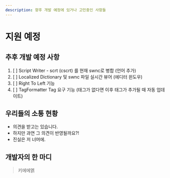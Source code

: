 ```yaml
---
description: 향후 개발 예정에 있거나 고민중인 사항들
---
```


# 지원 예정

## 추후 개발 예정 사항

1. [ ] Script Writer - scrt \(cscrt\) 를 현재 swnc로 병합 \(언어 추가\)
2. [ ] Localized Dictionary 및 swnc 파일 실시간 뷰어 \(에디터 윈도우\)
3. [ ] Right To Left 기능
4. [ ] TagFormatter Tag 요구 기능 \(태그가 없다면 이후 태그가 추가될 때 자동 업데이트\)

## 우리들의 소통 현황

* 의견을 받고는 있습니다.
* 하지만 과연 그 의견이 반영될까요?!
* 진실은 저 너머에.

## 개발자의 한 마디

> 키에에엙



